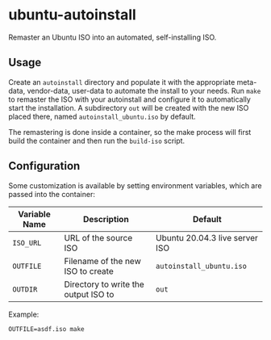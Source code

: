 # ubuntu-autoinstall
Remaster an Ubuntu ISO into an automated, self-installing ISO.

## Usage
Create an `autoinstall` directory and populate it with the appropriate meta-data, vendor-data, user-data to automate the install to your needs.
Run `make` to remaster the ISO with your autoinstall and configure it to automatically start the installation. A subdirectory `out` will be created with the new ISO placed there, named `autoinstall_ubuntu.iso` by default.

The remastering is done inside a container, so the make process will first build the container and then run the `build-iso` script.

## Configuration
Some customization is available by setting environment variables, which are passed into the container:

| Variable Name | Description | Default |
| ------------- | ----------- | ------- |
| `ISO_URL` | URL of the source ISO | Ubuntu 20.04.3 live server ISO |
| `OUTFILE` | Filename of the new ISO to create | `autoinstall_ubuntu.iso` |
| `OUTDIR` | Directory to write the output ISO to | `out` |

Example:
```
OUTFILE=asdf.iso make
```
